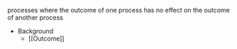 processes where the outcome of one process has no effect on the outcome of another process

- Background
	- [[Outcome]]